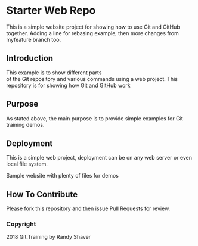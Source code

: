 # Starter Web Repo

This is a simple website project for 
showing how to use Git and GitHub together.
Adding a line for rebasing example, then
more changes from myfeature branch too.

## Introduction

This example is to show different parts 	
of the Git repository and various commands
using a web project.
This repository is for showing how Git and GitHub work

## Purpose

As stated above, the main purpose is to 
provide simple examples for Git training
demos.

## Deployment

This is a simple web project, deployment
can be on any web server or even local 
file system.

Sample website with plenty of files for demos

## How To Contribute

Please fork this repository and then issue Pull Requests for
review.

### Copyright

2018 Git.Training by Randy Shaver
